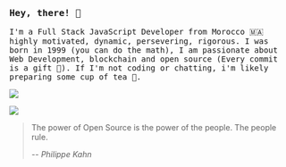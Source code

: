 ### <samp>Hey, there! 👋 </samp>

<samp>I'm a Full Stack JavaScript Developer from Morocco 🇲🇦 highly motivated, dynamic, persevering, rigorous. I was born in 1999 (you can do the math), I am passionate about Web Development, blockchain and open source (Every commit is a gift 🎁). If I'm not coding or chatting, i'm likely preparing some cup of tea 🍵.</samp>

<a href="https://www.linkedin.com/in/yasser-ameur-el-idrissi-747280191/" target="_blank"><img src="https://img.shields.io/badge/LinkedIn-0077B5?style=for-the-badge&logo=linkedin&logoColor=white" /></a>

<a href="https://discord.gg/F42WnQzW"><img src="https://img.shields.io/badge/Discord-7289DA?style=for-the-badge&logo=discord&logoColor=white" /></a>

> The power of Open Source is the power of the people. The people rule.
>
> -- <cite>Philippe Kahn</cite>
> 

